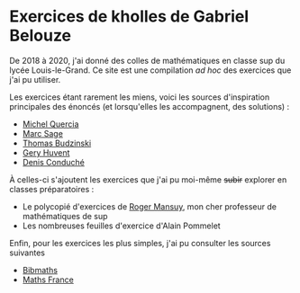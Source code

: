 # Exercices de kholles de Gabriel Belouze

De 2018 à 2020, j'ai donné des colles de mathématiques en classe sup du lycée Louis-le-Grand. Ce site est une compilation *ad hoc* des exercices que j'ai pu utiliser.

Les exercices étant rarement les miens, voici les sources d'inspiration principales des énoncés (et lorsqu'elles les accompagnent, des solutions) :

- [Michel Quercia](http://michel.quercia.free.fr)
- [Marc Sage](http://www.normalesup.org/~sage/Enseignement/Colles/index.html)
- [Thomas Budzinski](http://perso.ens-lyon.fr/thomas.budzinski/colles.pdf)
- [Gery Huvent](http://gery.huvent.pagesperso-orange.fr/html/exos_kholle.htm)
- [Denis Conduché](https://www.normalesup.org/~dconduche/prepas/colles.html)

À celles-ci s'ajoutent les exercices que j'ai pu moi-même <strike>subir</strike> explorer en classes préparatoires :
- Le polycopié d'exercices de [Roger Mansuy](https://www.rogermansuy.fr/), mon cher professeur de mathématiques de sup
- Les nombreuses feuilles d'exercice d'Alain Pommelet

Enfin, pour les exercices les plus simples, j'ai pu consulter les sources suivantes
- [Bibmaths](http://www.bibmath.net/ressources/index.php?action=affiche&quoi=mathsup/index)
- [Maths France](https://www.maths-france.fr/MathSup/Exercices/index.php)